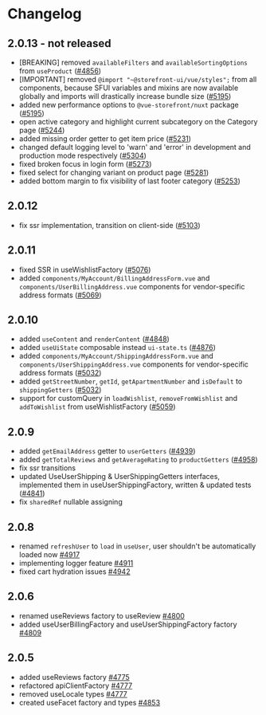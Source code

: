 # Changelog

## 2.0.13 - not released

- [BREAKING] removed `availableFilters` and `availableSortingOptions` from `useProduct` ([#4856](https://github.com/DivanteLtd/vue-storefront/issues/4856))
- [IMPORTANT] removed `@import "~@storefront-ui/vue/styles";` from all components, because SFUI variables and mixins are now available globally and imports will drastically increase bundle size ([#5195](https://github.com/DivanteLtd/vue-storefront/issues/5195))
- added new performance options to `@vue-storefront/nuxt` package ([#5195](https://github.com/DivanteLtd/vue-storefront/issues/5195))
- open active category and highlight current subcategory on the Category page ([#5244](https://github.com/DivanteLtd/vue-storefront/issues/5244))
- added missing order getter to get item price ([#5231](https://github.com/DivanteLtd/vue-storefront/issues/5231))
- changed default logging level to 'warn' and 'error' in development and production mode respectively ([#5304](https://github.com/DivanteLtd/vue-storefront/issues/5304))
- fixed broken focus in login form ([#5273](https://github.com/DivanteLtd/vue-storefront/issues/5273))
- fixed select for changing variant on product page ([#5281](https://github.com/DivanteLtd/vue-storefront/issues/5281))
- added bottom margin to fix visibility of last footer category ([#5253](https://github.com/DivanteLtd/vue-storefront/issues/5253))

## 2.0.12

- fix ssr implementation, transition on client-side ([#5103](https://github.com/DivanteLtd/vue-storefront/pull/5103))

## 2.0.11

- fixed SSR in useWishlistFactory ([#5076](https://github.com/DivanteLtd/vue-storefront/issues/5076))
- added `components/MyAccount/BillingAddressForm.vue` and `components/UserBillingAddress.vue` components for vendor-specific address formats ([#5069](https://github.com/DivanteLtd/vue-storefront/issues/5069))

## 2.0.10

- added `useContent` and `renderContent` ([#4848](https://github.com/DivanteLtd/vue-storefront/issues/4848))
- added `useUiState` composable instead `ui-state.ts` ([#4876](https://github.com/DivanteLtd/vue-storefront/issues/4876))
- added `components/MyAccount/ShippingAddressForm.vue` and `components/UserShippingAddress.vue` components for vendor-specific address formats ([#5032](https://github.com/DivanteLtd/vue-storefront/issues/5032))
- added `getStreetNumber`, `getId`, `getApartmentNumber` and `isDefault` to `shippingGetters` ([#5032](https://github.com/DivanteLtd/vue-storefront/issues/5032))
- support for customQuery in `loadWishlist`, `removeFromWishlist` and `addToWishlist` from useWishlistFactory ([#5059](https://github.com/DivanteLtd/vue-storefront/issues/5059))

## 2.0.9

- added `getEmailAddress` getter to `userGetters` ([#4939](https://github.com/DivanteLtd/vue-storefront/pull/4939))
- added `getTotalReviews` and `getAverageRating` to `productGetters` ([#4958](https://github.com/DivanteLtd/vue-storefront/issues/4958))
- fix ssr transitions
- updated UseUserShipping & UserShippingGetters interfaces, implemented them in useUserShippingFactory, written & updated tests ([#4841](https://github.com/DivanteLtd/vue-storefront/issues/4841))
- fix `sharedRef` nullable assigning

## 2.0.8

- renamed `refreshUser` to `load` in `useUser`, user shouldn't be automatically loaded now [#4917](https://github.com/DivanteLtd/vue-storefront/pull/4917)
- implementing logger feature [#4911](https://github.com/DivanteLtd/vue-storefront/pull/4911)
- fixed cart hydration issues [#4942](https://github.com/DivanteLtd/vue-storefront/pull/4942)

## 2.0.6

- renamed useReviews factory to useReview [#4800](https://github.com/DivanteLtd/vue-storefront/pull/4800)
- added useUserBillingFactory and useUserShippingFactory factory [#4809](https://github.com/DivanteLtd/vue-storefront/pull/4809)

## 2.0.5

- added useReviews factory [#4775](https://github.com/DivanteLtd/vue-storefront/pull/4775)
- refactored apiClientFactory [#4777](https://github.com/DivanteLtd/vue-storefront/pull/4777)
- removed useLocale types [#4777](https://github.com/DivanteLtd/vue-storefront/pull/4777)
- created useFacet factory and types [#4853](https://github.com/DivanteLtd/vue-storefront/pull/4853)
